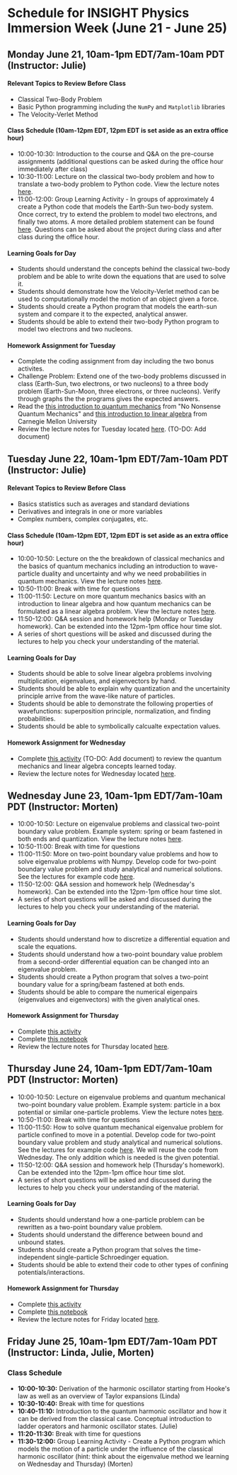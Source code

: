 # Schedule for INSIGHT Physics Immersion Week (June 21 - June 25)

## Monday June 21, 10am-1pm EDT/7am-10am PDT (Instructor: Julie)

#### Relevant Topics to Review Before Class
* Classical Two-Body Problem
* Basic Python programming including the `NumPy` and `Matplotlib` libraries
* The Velocity-Verlet Method

#### Class Schedule (10am-12pm EDT, 12pm EDT is set aside as an extra office hour)
* 10:00-10:30: Introduction to the course and Q&A on the pre-course assignments (additional questions can be asked during the office hour immediately after class)
* 10:30-11:00: Lecture on the classical two-body problem and how to translate a two-body problem to Python code.   View the lecture notes [here](docs/src/JuliesMaterial/Day1Lec2.ipynb).
* 11:00-12:00: Group Learning Activity - In groups of approximately 4 create a Python code that models the Earth-Sun two-body system.  Once correct, try to extend the problem to model two electrons, and finally two atoms.  A more detailed problem statement can be found [here](docs/src/JuliesMaterial/Day1Activity1.ipynb).  Questions can be asked about the project during class and after class during the office hour.

#### Learning Goals for Day
* Students should understand the concepts behind the classical two-body problem and be able to write down the equations that are used to solve it.
* Students should demonstrate how the Velocity-Verlet method can be used to computationally model the motion of an object given a force.
* Students should create a Python program that models the earth-sun system and compare it to the expected, analytical answer.
* Students should be able to extend their two-body Python program to model two electrons and two nucleons.

#### Homework Assignment for Tuesday
* Complete the coding assignment from day including the two bonus activites.
* Challenge Problem: Extend one of the two-body problems discussed in class (Earth-Sun, two electrons, or two nucleons) to a three body problem (Earth-Sun-Moon, three electrons, or three nucleons).  Verify through graphs the the programs gives the expected answers.
* Read the [this introduction to quantum mechanics](docs/src/JuliesMaterial/quantum.pdf) from "No Nonsense Quantum Mechanics" and [this introduction to linear algebra](docs/src/JuliesMaterial/la.pdf) from Carnegie Mellon University
* Review the lecture notes for Tuesday located [here](docs/src/JuliesMaterial/Day2.ipynb). (TO-DO: Add document)


## Tuesday June 22, 10am-1pm EDT/7am-10am PDT (Instructor: Julie)

#### Relevant Topics to Review Before Class
* Basics statistics such as averages and standard deviations
* Derivatives and integrals in one or more variables
* Complex numbers, complex conjugates, etc.

#### Class Schedule (10am-12pm EDT, 12pm EDT is set aside as an extra office hour)
* 10:00-10:50: Lecture on the the breakdown of classical mechanics and the basics of quantum mechanics including an introduction to wave-particle duality and uncertainty and why we need probabilities in quantum mechanics. View the lecture notes [here](docs/src/JuliesMaterial/Day2Lec.ipynb).
* 10:50-11:00: Break with time for questions
* 11:00-11:50: Lecture on more quantum mechanics basics with an introduction to linear algebra and how quantum mechanics can be formulated as a linear algebra problem.  View the lecture notes [here](docs/src/JuliesMaterial/Day2Lec.ipynb).
* 11:50-12:00: Q&A session and homework help (Monday or Tuesday homework).  Can be extended into the 12pm-1pm office hour time slot.
* A series of short questions will be asked and discussed during the lectures to help you check your understanding of the material.  

#### Learning Goals for Day
* Students should be able to solve linear algebra problems involving multiplication, eigenvalues, and eigenvectors by hand.
* Students should be able to explain why quantization and the uncertainity principle arrive from the wave-like nature of particles.
* Students should be able to demonstrate the following properties of wavefunctions: superposition principle, normalization, and finding probabilities.
* Students should be able to symbolically calcualte expectation values.

#### Homework Assignment for Wednesday
* Complete [this activity](docs/src/JuliesMaterials/Day2HW.ipynb) (TO-DO: Add document) to review the quantum mechanics and linear algebra concepts learned today.
* Review the lecture notes for Wednesday located [here](docs/src/MortensMaterial/Day3Lec.ipynb).

## Wednesday June 23, 10am-1pm EDT/7am-10am PDT (Instructor: Morten)
* 10:00-10:50: Lecture on eigenvalue problems and classical two-point boundary value problem. Example system: spring or beam fastened in both ends and quantization. View the lecture notes [here](docs/src/MortensMaterial/Day3Lec.ipynb).
* 10:50-11:00: Break with time for questions
* 11:00-11:50: More on two-point boundary value problems and how to solve eigenvalue problems with Numpy. Develop code for two-point boundary value problem and study analytical and numerical solutions. See the lectures for example code [here](docs/src/MortensMaterial/Day3Lec.ipynb).
* 11:50-12:00: Q&A session and homework help (Wednesday's homework).  Can be extended into the 12pm-1pm office hour time slot.
* A series of short questions will be asked and discussed during the lectures to help you check your understanding of the material.  

#### Learning Goals for Day
* Students should understand how to discretize a differential equation and scale the equations.
* Students should understand how a two-point boundary value problem from a second-order differential equation can be changed into an eigenvalue problem.
* Students should create a Python program that solves a two-point boundary value for a spring/beam fastened at both ends.
* Students should be able to compare the numerical eigenpairs (eigenvalues and eigenvectors) with the given analytical ones.


#### Homework Assignment for Thursday
* Complete [this activity](docs/src/MortensMaterials/Day3HW1.md) 
* Complete [this notebook](docs/src/MortensMaterials/Day3HW1.ipynb) 
* Review the lecture notes for Thursday located [here](docs/src/MortensMaterial/Day4Lec.ipynb).




## Thursday June 24, 10am-1pm EDT/7am-10am PDT (Instructor: Morten)
* 10:00-10:50: Lecture on eigenvalue problems and quantum mechanical two-point boundary value problem. Example system: particle in a box potential or similar one-particle problems. View the lecture notes [here](docs/src/MortensMaterial/Day4Lec1ipynb).
* 10:50-11:00: Break with time for questions
* 11:00-11:50: How to solve quantum mechanical eigenvalue problem for particle confined to move in a potential. Develop code for two-point boundary value problem and study analytical and numerical solutions. See the lectures for example code [here](docs/src/MortensMaterial/Day4Lec.ipynb). We will reuse the code from Wednesday. The only addition which is needed is the given potential. 
* 11:50-12:00: Q&A session and homework help (Thursday's homework).  Can be extended into the 12pm-1pm office hour time slot.
* A series of short questions will be asked and discussed during the lectures to help you check your understanding of the material.  

#### Learning Goals for Day
* Students should understand how a one-particle problem can be rewritten as a two-point boundary value problem.
* Students should understand the difference between bound and unbound states.
* Students should create a Python program that solves the time-independent single-particle Schroedinger equation.
* Students should be able to extend their code to other types of confining potentials/interactions.


#### Homework Assignment for Thursday
* Complete [this activity](docs/src/MortensMaterials/Day4HW1.md) 
* Complete [this notebook](docs/src/MortensMaterials/Day4HW1.ipynb) 
* Review the lecture notes for Friday located [here](docs/src/MortensMaterial/Day5Lec1.ipynb).


## Friday June 25, 10am-1pm EDT/7am-10am PDT (Instructor: Linda, Julie, Morten)

### Class Schedule
* **10:00-10:30:** Derivation of the harmonic oscillator starting from Hooke's law as well as an overview of Taylor expansions (Linda)
* **10:30-10:40:** Break with time for questions
* **10:40-11:10:** Introduction to the quantum harmonic oscillator and how it can be derived from the classical case.  Conceptual introduction to ladder operators and harmonic oscillator states. (Julie)
* **11:20-11:30:** Break with time for questions
* **11:30-12:00:** Group Learning Activity - Create a Python program which models the motion of a particle under the influence of the classical harmonic oscillator (hint: think about the eigenvalue method we learning on Wednesday and Thursday) (Morten)
